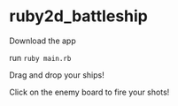 # ruby2d_battleship

Download the app

run `ruby main.rb`

Drag and drop your ships!

Click on the enemy board to fire your shots!
